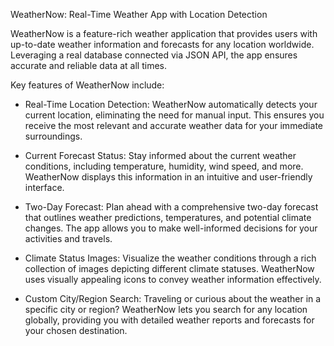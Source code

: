 WeatherNow: Real-Time Weather App with Location Detection

WeatherNow is a feature-rich weather application that provides users with up-to-date weather information and forecasts for any location worldwide. Leveraging a real database connected via JSON API, the app ensures accurate and reliable data at all times.

Key features of WeatherNow include:

- Real-Time Location Detection: WeatherNow automatically detects your current location, eliminating the need for manual input. This ensures you receive the most relevant and accurate weather data for your immediate surroundings.

- Current Forecast Status: Stay informed about the current weather conditions, including temperature, humidity, wind speed, and more. WeatherNow displays this information in an intuitive and user-friendly interface.

- Two-Day Forecast: Plan ahead with a comprehensive two-day forecast that outlines weather predictions, temperatures, and potential climate changes. The app allows you to make well-informed decisions for your activities and travels.

- Climate Status Images: Visualize the weather conditions through a rich collection of images depicting different climate statuses. WeatherNow uses visually appealing icons to convey weather information effectively.

- Custom City/Region Search: Traveling or curious about the weather in a specific city or region? WeatherNow lets you search for any location globally, providing you with detailed weather reports and forecasts for your chosen destination.
